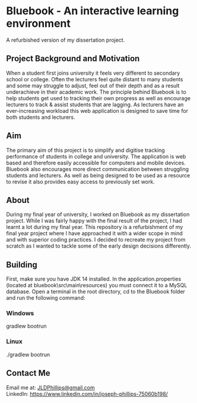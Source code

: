 # Bluebook - An interactive learning environment
A refurbished version of my dissertation project.

## Project Background and Motivation
When a student first joins university it feels very different to secondary school or college. Often the lecturers feel quite distant to many students and some may struggle to adjust, feel out of their depth and as a result underachieve in their academic work. The principle behind Bluebook is to help students get used to tracking their own progress as well as encourage lecturers to track & assist students that are lagging. As lecturers have an ever-increasing workload this web application is designed to save time for both students and lecturers.

## Aim
The primary aim of this project is to simplify and digitise tracking performance of students in college and university. The application is web based and therefore easily accessible for computers and mobile devices. Bluebook also encourages more direct communication between struggling students and lecturers. As well as being designed to be used as a resource to revise it also provides easy access to previously set work. 

## About
During my final year of university, I worked on Bluebook as my dissertation project. While I was fairly happy with the final result of the project, I had learnt a lot during my final year. This repository is a refurbishment of my final year project where I have approached it with a wider scope in mind and with superior coding practices. I decided to recreate my project from scratch as I wanted to tackle some of the early design decisions differently.  

## Building
First, make sure you have JDK 14 installed. In the application.properties (located at bluebook\src\main\resources) you must connect it to a MySQL database.
Open a terminal in the root directory, cd to the Bluebook folder and run the following command:
### Windows
gradlew bootrun
### Linux
./gradlew bootrun   
    
## Contact Me
Email me at: JLDPhillips@gmail.com   
LinkedIn: https://www.linkedin.com/in/joseph-phillips-75060b198/
